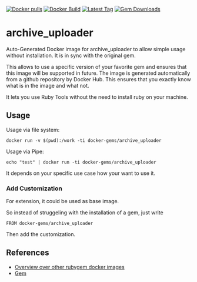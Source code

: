 [![Docker pulls](https://img.shields.io/docker/pulls/rubygem/archive_uploader.svg)](https://hub.docker.com/r/rubygem/archive_uploader/)
[![Docker Build](https://img.shields.io/docker/automated/rubygem/archive_uploader.svg)](https://hub.docker.com/r/rubygem/archive_uploader/)
[![Latest Tag](https://img.shields.io/github/tag/docker-rubygem/archive_uploader.svg)](https://hub.docker.com/r/rubygem/archive_uploader/)
[![Gem Downloads](https://img.shields.io/gem/dt/archive_uploader.svg)](https://rubygems.org/gems/archive_uploader/)
# archive_uploader

Auto-Generated Docker image for archive_uploader to allow simple usage without installation.
It is in sync with the original gem.

This allows to use a specific version of your favorite gem and ensures that this image will be supported in future.
The image is generated automatically from a github repository by Docker Hub.
This ensures that you exactly know what is in the image and what not.

It lets you use Ruby Tools without the need to install ruby on your machine.

## Usage

Usage via file system:

`docker run -v $(pwd):/work -ti docker-gems/archive_uploader`

Usage via Pipe:

`echo "test" | docker run -ti docker-gems/archive_uploader`

It depends on your specific use case how your want to use it.

### Add Customization

For extension, it could be used as base image.

So instead of struggeling with the installation of a gem, just write

`FROM docker-gems/archive_uploader`

Then add the customization.

## References

 - [Overview over other rubygem docker images](https://github.com/thinkbot/docker-rubygem)
 - [Gem](https://rubygems.org/gems/archive_uploader/)
